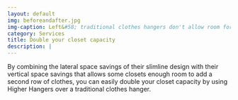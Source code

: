 ```yaml
---
layout: default
img: beforeandafter.jpg
img-caption: Left&#58; traditional clothes hangers don't allow room for second row. Right&#58; Higher Hangers raise clothing enough to allow room for lower rod to increase closet capacity (early prototype pictured).
category: Services
title: Double your closet capacity
description: |
---
```

By combining the lateral space savings of their slimline design with their vertical space savings that allows some closets enough room to add a second row of clothes, you can easily double your closet capacity by using Higher Hangers over a traditional clothes hanger.